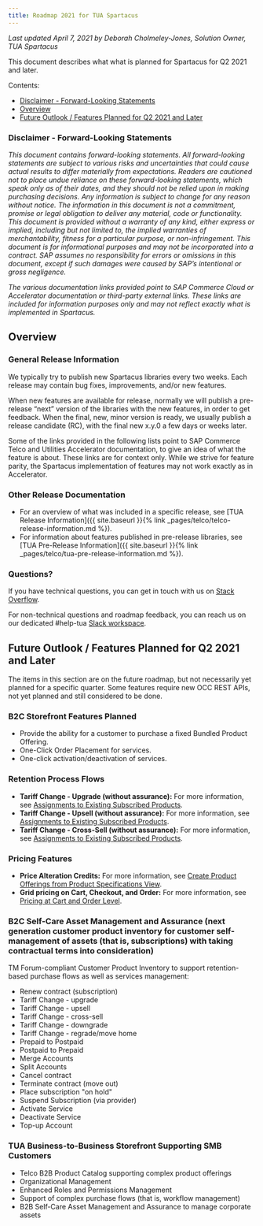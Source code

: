 ```yaml
---
title: Roadmap 2021 for TUA Spartacus
---
```


*Last updated April 7, 2021 by Deborah Cholmeley-Jones, Solution Owner, TUA Spartacus*

This document describes what what is planned for Spartacus for Q2 2021 and later.

Contents:

- [Disclaimer - Forward-Looking Statements](#disclaimer---forward-looking-statements)
- [Overview](#overview)
- [Future Outlook / Features Planned for Q2 2021 and Later](#future-outlook--features-planned-for-q2-2021-and-later)

### Disclaimer - Forward-Looking Statements

*This document contains forward-looking statements. All forward-looking statements are subject to various risks and uncertainties that could cause actual results to differ materially from expectations. Readers are cautioned not to place undue reliance on these forward-looking statements, which speak only as of their dates, and they should not be relied upon in making purchasing decisions. Any information is subject to change for any reason without notice. The information in this document is not a commitment, promise or legal obligation to deliver any material, code or functionality.  This document is provided without a warranty of any kind, either express or implied, including but not limited to, the implied warranties of merchantability, fitness for a particular purpose, or non-infringement. This document is for informational purposes and may not be incorporated into a contract. SAP assumes no responsibility for errors or omissions in this document, except if such damages were caused by SAP’s intentional or gross negligence.*

*The various documentation links provided point to SAP Commerce Cloud or Accelerator documentation or third-party external links. These links are included for information purposes only and may not reflect exactly what is implemented in Spartacus.*

## Overview

### General Release Information

We typically try to publish new Spartacus libraries every two weeks.  Each release may contain bug fixes, improvements, and/or new features.

When new features are available for release, normally we will publish a pre-release “next” version of the libraries with the new features, in order to get feedback. When the final, new, minor version is ready, we usually publish a release candidate (RC), with the final new x.y.0 a few days or weeks later.

Some of the links provided in the following lists point to SAP Commerce Telco and Utilities Accelerator documentation, to give an idea of what the feature is about. These links are for context only. While we strive for feature parity, the Spartacus implementation of features may not work exactly as in Accelerator.

### Other Release Documentation

- For an overview of what was included in a specific release, see [TUA Release Information]({{ site.baseurl }}{% link _pages/telco/telco-release-information.md %}).
- For information about features published in pre-release libraries, see [TUA Pre-Release Information]({{ site.baseurl }}{% link _pages/telco/tua-pre-release-information.md %}).

### Questions?

If you have technical questions, you can get in touch with us on [Stack Overflow](https://stackoverflow.com/questions/tagged/spartacus-storefront).

For non-technical questions and roadmap feedback, you can reach us on our dedicated #help-tua [Slack workspace](https://join.slack.com/t/spartacus-storefront/shared_invite/zt-jekftqo0-HP6xt6IF~ffVB2cGG66fcQ).

## Future Outlook / Features Planned for Q2 2021 and Later

The items in this section are on the future roadmap, but not necessarily yet planned for a specific quarter. Some features require new OCC REST APIs, not yet planned and still considered to be done.

### B2C Storefront Features Planned

- Provide the ability for a customer to purchase a fixed Bundled Product Offering.
- One-Click Order Placement for services.
- One-click activation/deactivation of services.

### Retention Process Flows

- **Tariff Change - Upgrade (without assurance):** For more information, see [Assignments to Existing Subscribed Products](https://help.sap.com/viewer/c762d9007c5c4f38bafbe4788446983e/latest/en-US/b0c9085e723a4f289df9d83d7b2a52ba.html).
- **Tariff Change - Upsell (without assurance):** For more information, see [Assignments to Existing Subscribed Products](https://help.sap.com/viewer/c762d9007c5c4f38bafbe4788446983e/latest/en-US/b0c9085e723a4f289df9d83d7b2a52ba.html).
- **Tariff Change - Cross-Sell (without assurance):** For more information, see [Assignments to Existing Subscribed Products](https://help.sap.com/viewer/c762d9007c5c4f38bafbe4788446983e/latest/en-US/b0c9085e723a4f289df9d83d7b2a52ba.html).

### Pricing Features

- **Price Alteration Credits:** For more information, see [Create Product Offerings from Product Specifications View](https://help.sap.com/viewer/62583a7386514befa5d2821f6f9a40e5/latest/en-US/1deb71eb8ac54f469ef558ac67dbf3e8.html).
- **Grid pricing on Cart, Checkout, and Order:** For more information, see [Pricing at Cart and Order Level](https://help.sap.com/viewer/c762d9007c5c4f38bafbe4788446983e/2007/en-US/91a9faae27bb4a7f8baa46a57078cd61.html).

### B2C Self-Care Asset Management and Assurance (next generation customer product inventory for customer self-management of assets (that is, subscriptions) with taking contractual terms into consideration)

TM Forum-compliant Customer Product Inventory to support retention-based purchase flows as well as services management:

- Renew contract (subscription)
- Tariff Change - upgrade
- Tariff Change - upsell
- Tariff Change - cross-sell
- Tariff Change - downgrade
- Tariff Change - regrade/move home
- Prepaid to Postpaid
- Postpaid to Prepaid
- Merge Accounts
- Split Accounts
- Cancel contract
- Terminate contract (move out)
- Place subscription "on hold"
- Suspend Subscription (via provider)
- Activate Service
- Deactivate Service
- Top-up Account

### TUA Business-to-Business Storefront Supporting SMB Customers

- Telco B2B Product Catalog supporting complex product offerings
- Organizational Management
- Enhanced Roles and Permissions Management
- Support of complex purchase flows (that is, workflow management)
- B2B Self-Care Asset Management and Assurance to manage corporate assets
